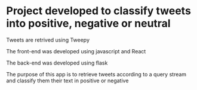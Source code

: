 # Project developed to classify tweets into positive, negative or neutral

Tweets are retrived using Tweepy

The front-end was developed using javascript and React

The back-end was developed using flask


The purpose of this app is to retrieve tweets according to a query stream and classify them their text in positive or negative

